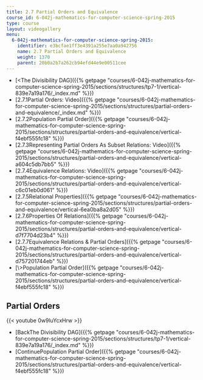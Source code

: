 ```yaml
---
title: 2.7 Partial Orders and Equivalence
course_id: 6-042j-mathematics-for-computer-science-spring-2015
type: course
layout: videogallery
menu:
  6-042j-mathematics-for-computer-science-spring-2015:
    identifier: e3bcfae1ff3e4391a255e7aa0a942756
    name: 2.7 Partial Orders and Equivalence
    weight: 1370
    parent: 20b0a2b7a262cb94efd44e9e00511cee
---
```

*   [<The Divisibility DAG]({{% getpage "courses/6-042j-mathematics-for-computer-science-spring-2015/sections/structures/tp7-1/vertical-839e7a19a176/_index.md" %}})
*   [2.7.1Partial Orders: Video]({{% getpage "courses/6-042j-mathematics-for-computer-science-spring-2015/sections/structures/partial-orders-and-equivalence/_index.md" %}})
*   [2.7.2Population Partial Order]({{% getpage "courses/6-042j-mathematics-for-computer-science-spring-2015/sections/structures/partial-orders-and-equivalence/vertical-f4ebf555fc18" %}})
*   [2.7.3Representing Partial Orders As Subset Relations: Video]({{% getpage "courses/6-042j-mathematics-for-computer-science-spring-2015/sections/structures/partial-orders-and-equivalence/vertical-a604c5db7bb5" %}})
*   [2.7.4Equivalence Relations: Video]({{% getpage "courses/6-042j-mathematics-for-computer-science-spring-2015/sections/structures/partial-orders-and-equivalence/vertical-c6c01eb0d061" %}})
*   [2.7.5Relational Properties]({{% getpage "courses/6-042j-mathematics-for-computer-science-spring-2015/sections/structures/partial-orders-and-equivalence/vertical-6ea0ba8a2d05" %}})
*   [2.7.6Properties Of Relations]({{% getpage "courses/6-042j-mathematics-for-computer-science-spring-2015/sections/structures/partial-orders-and-equivalence/vertical-d7f7704d23b4" %}})
*   [2.7.7Equivalence Relations & Partial Orders]({{% getpage "courses/6-042j-mathematics-for-computer-science-spring-2015/sections/structures/partial-orders-and-equivalence/vertical-d757201744eb" %}})
*   [\\>Population Partial Order]({{% getpage "courses/6-042j-mathematics-for-computer-science-spring-2015/sections/structures/partial-orders-and-equivalence/vertical-f4ebf555fc18" %}})

Partial Orders
--------------

{{< youtube 0w9luYcxHrw >}}

*   [BackThe Divisibility DAG]({{% getpage "courses/6-042j-mathematics-for-computer-science-spring-2015/sections/structures/tp7-1/vertical-839e7a19a176/_index.md" %}})
*   [ContinuePopulation Partial Order]({{% getpage "courses/6-042j-mathematics-for-computer-science-spring-2015/sections/structures/partial-orders-and-equivalence/vertical-f4ebf555fc18" %}})